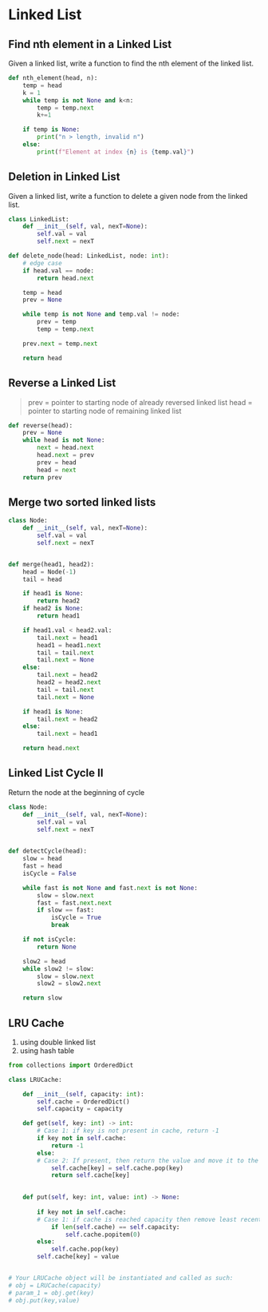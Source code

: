 # Linked List

## Find nth element in a Linked List

Given a linked list, write a function to find the nth element of the linked list.

```python
def nth_element(head, n):
    temp = head
    k = 1
    while temp is not None and k<n:
        temp = temp.next
        k+=1

    if temp is None:
        print("n > length, invalid n")
    else:
        print(f"Element at index {n} is {temp.val}")
```

## Deletion in Linked List

Given a linked list, write a function to delete a given node from the linked list.

```python
class LinkedList:
    def __init__(self, val, nexT=None):
        self.val = val
        self.next = nexT

def delete_node(head: LinkedList, node: int):
    # edge case
    if head.val == node:
        return head.next

    temp = head
    prev = None

    while temp is not None and temp.val != node:
        prev = temp
        temp = temp.next

    prev.next = temp.next

    return head
```

## Reverse a Linked List

> prev = pointer to starting node of already reversed linked list
> head = pointer to starting node of remaining linked list

```python
def reverse(head):
    prev = None
    while head is not None:
        next = head.next
        head.next = prev
        prev = head
        head = next
    return prev
```

## Merge two sorted linked lists

```python
class Node:
    def __init__(self, val, nexT=None):
        self.val = val
        self.next = nexT


def merge(head1, head2):
    head = Node(-1)
    tail = head

    if head1 is None:
        return head2
    if head2 is None:
        return head1

    if head1.val < head2.val:
        tail.next = head1
        head1 = head1.next
        tail = tail.next
        tail.next = None
    else:
        tail.next = head2
        head2 = head2.next
        tail = tail.next
        tail.next = None

    if head1 is None:
        tail.next = head2
    else:
        tail.next = head1

    return head.next
```

## Linked List Cycle II

Return the node at the beginning of cycle

```python
class Node:
    def __init__(self, val, nexT=None):
        self.val = val
        self.next = nexT

    
def detectCycle(head):
    slow = head
    fast = head
    isCycle = False

    while fast is not None and fast.next is not None:
        slow = slow.next
        fast = fast.next.next
        if slow == fast:
            isCycle = True
            break

    if not isCycle:
        return None

    slow2 = head
    while slow2 != slow:
        slow = slow.next
        slow2 = slow2.next

    return slow
```

## LRU Cache

1. using double linked list
2. using hash table

```python
from collections import OrderedDict

class LRUCache:

    def __init__(self, capacity: int):
        self.cache = OrderedDict()
        self.capacity = capacity       

    def get(self, key: int) -> int:
        # Case 1: if key is not present in cache, return -1
        if key not in self.cache:
            return -1
        else:
        # Case 2: If present, then return the value and move it to the end
            self.cache[key] = self.cache.pop(key)
            return self.cache[key]
        

    def put(self, key: int, value: int) -> None:
        
        if key not in self.cache:
        # Case 1: if cache is reached capacity then remove least recently used key
            if len(self.cache) == self.capacity:
                self.cache.popitem(0)
        else:
            self.cache.pop(key)
        self.cache[key] = value


# Your LRUCache object will be instantiated and called as such:
# obj = LRUCache(capacity)
# param_1 = obj.get(key)
# obj.put(key,value)
```
